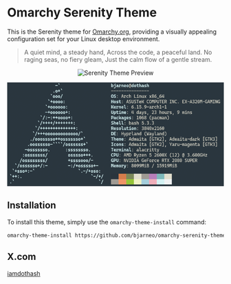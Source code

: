 # Omarchy Serenity Theme

This is the Serenity theme for [Omarchy.org](https://omarchy.org), providing a visually appealing configuration set for your Linux desktop environment.

> A quiet mind, a steady hand,
> Across the code, a peaceful land.
> No raging seas, no fiery gleam,
> Just the calm flow of a gentle stream.

<p align="center">
  <img src="theme.png" alt="Serenity Theme Preview">
</p>

<p align="center">
  <img src="neofetch.png" alt="Neofetch Preview">
</p>

## Installation

To install this theme, simply use the `omarchy-theme-install` command:

```bash
omarchy-theme-install https://github.com/bjarneo/omarchy-serenity-theme
```

## X.com
[iamdothash](https://x.com/iamdothash)
